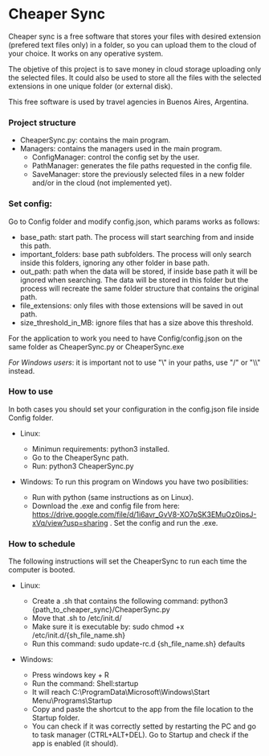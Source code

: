 # Cheaper Sync

Cheaper sync is a free software that stores your files with desired extension (prefered text files only) in a folder, so you can upload them to the cloud of your choice. It works on any operative system.

The objetive of this project is to save money in cloud storage uploading only the selected files. It could also be used to store all the files with the selected extensions in one unique folder (or external disk). 

This free software is used by travel agencies in Buenos Aires, Argentina.

### Project structure

- CheaperSync.py: contains the main program.
- Managers: contains the managers used in the main program.
	- ConfigManager: control the config set by the user.
	- PathManager: generates the file paths requested in the config file.
	- SaveManager: store the previously selected files in a new folder and/or in the cloud (not implemented yet). 

### Set config:
Go to Config folder and modify config.json, which params works as follows:
- base_path: start path. The process will start searching from and inside this path.
- important_folders: base path subfolders. The process will only search inside this folders, ignoring any other  folder in base path.
- out_path: path when the data will be stored, if inside base path it will be ignored when searching. The data will be stored in this folder but the process will recreate the same folder structure that contains the original path.
- file\_extensions: only files with those extensions will be saved in out path.
- size\_threshold\_in\_MB: ignore files that has a size above this threshold.

For the application to work you need to have Config/config.json on the same folder as CheaperSync.py or CheaperSync.exe

_For Windows users_: it is important not to use "\\" in your paths, use "/" or "\\\\" instead.

### How to use

In both cases you should set your configuration in the config.json file inside Config folder.  

- Linux:
	- Minimun requirements: python3 installed. 
	- Go to the CheaperSync path.
	- Run: python3 CheaperSync.py
	
- Windows:
To run this program on Windows you have two posibilities:
	- Run with python (same instructions as on Linux).
	- Download the .exe and config file from here: https://drive.google.com/file/d/1i6avr_GvV8-XO7pSK3EMuOz0ipsJ-xVq/view?usp=sharing . Set the config and run the .exe.
	
### How to schedule
The following instructions will set the CheaperSync to run each time the computer is booted.

- Linux:
	- Create a .sh that contains the following command: python3 {path\_to\_cheaper\_sync}/CheaperSync.py
	- Move that .sh to /etc/init.d/
	- Make sure it is executable by: sudo chmod +x /etc/init.d/{sh\_file\_name.sh}
	- Run this command: sudo update-rc.d {sh\_file\_name.sh} defaults

- Windows:
	- Press windows key + R
	- Run the command: Shell:startup
	- It will reach C:\ProgramData\Microsoft\Windows\Start Menu\Programs\Startup
	- Copy and paste the shortcut to the app from the file location to the Startup folder.
	- You can check if it was correctly setted by restarting the PC and go to task manager (CTRL+ALT+DEL). Go to Startup and check if the app is enabled (it should).
